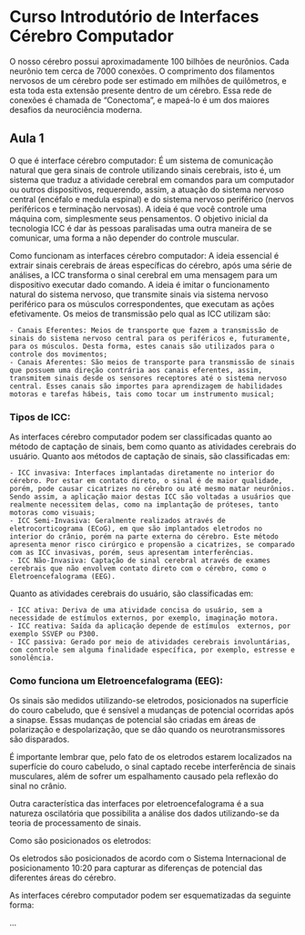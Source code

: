 # Curso Introdutório de Interfaces Cérebro Computador

O nosso cérebro possui aproximadamente 100 bilhões de neurônios. Cada neurônio tem cerca de 7000 conexões. O comprimento dos filamentos nervosos de um cérebro pode ser estimado em milhões de quilômetros, e esta toda esta extensão presente dentro de um cérebro. Essa rede de conexões é chamada de “Conectoma”, e mapeá-lo é um dos maiores desafios da neurociência moderna. 

## Aula 1

O que é interface cérebro computador:
É um sistema de comunicação natural que gera sinais de controle utilizando sinais cerebrais, isto é, um sistema que traduz a atividade cerebral em comandos para um computador ou outros dispositivos, requerendo, assim, a atuação do sistema nervoso central (encéfalo e medula espinal) e do sistema nervoso periférico (nervos periféricos e terminação nervosas). A ideia é que você controle uma máquina com, simplesmente seus pensamentos. O objetivo inicial da tecnologia ICC é dar às pessoas paralisadas uma outra maneira de se comunicar, uma forma a não depender do controle muscular.

Como funcionam as interfaces cérebro computador: A ideia essencial é extrair sinais cerebrais de áreas específicas do cérebro, após uma série de análises, a ICC transforma o sinal cerebral em uma mensagem para um dispositivo executar dado comando. A ideia é imitar o funcionamento natural do sistema nervoso, que transmite sinais via sistema nervoso periférico para os músculos correspondentes, que executam as ações efetivamente.
Os meios de transmissão pelo qual as ICC utilizam são:
	
	- Canais Eferentes: Meios de transporte que fazem a transmissão de sinais do sistema nervoso central para os periféricos e, futuramente, para os músculos. Desta forma, estes canais são utilizados para o controle dos movimentos;
	- Canais Aferentes: São meios de transporte para transmissão de sinais que possuem uma direção contrária aos canais eferentes, assim, transmitem sinais desde os sensores receptores até o sistema nervoso central. Esses canais são importes para aprendizagem de habilidades motoras e tarefas hábeis, tais como tocar um instrumento musical;

### Tipos de ICC:

As interfaces cérebro computador podem ser classificadas quanto ao método de captação de sinais, bem como quanto  as atividades cerebrais do usuário. 
Quanto aos métodos de captação de sinais, são classificadas em:

	- ICC invasiva: Interfaces implantadas diretamente no interior do cérebro. Por estar em contato direto, o sinal é de maior qualidade, porém, pode causar cicatrizes no cérebro ou até mesmo matar neurônios. Sendo assim, a aplicação maior destas ICC são voltadas a usuários que realmente necessitem delas, como na implantação de próteses, tanto motoras como visuais;
	- ICC Semi-Invasiva: Geralmente realizados através de eletrocorticograma (ECoG), em que são implantados eletrodos no interior do crânio, porém na parte externa do cérebro. Este método apresenta menor risco cirúrgico e propensão a cicatrizes, se comparado com as ICC invasivas, porém, seus apresentam interferências.
	- ICC Não-Invasiva: Captação de sinal cerebral através de exames cerebrais que não envolvem contato direto com o cérebro, como o Eletroencefalograma (EEG). 

Quanto as atividades cerebrais do usuário, são classificadas em:

	- ICC ativa: Deriva de uma atividade concisa do usuário, sem a necessidade de estímulos externos, por exemplo, imaginação motora.
	- ICC reativa: Saída da aplicação depende de estímulos  externos, por exemplo SSVEP ou P300.
	- ICC passiva: Gerado por meio de atividades cerebrais involuntárias, com controle sem alguma finalidade específica, por exemplo, estresse e sonolência.

### Como funciona um Eletroencefalograma (EEG):

Os sinais são medidos utilizando-se eletrodos, posicionados na superfície do couro cabeludo, que é sensível a mudanças de potencial ocorridas após a sinapse. Essas mudanças de potencial são criadas em áreas de polarização e despolarização, que se dão quando os neurotransmissores são disparados.   

É importante lembrar que, pelo fato de os eletrodos estarem localizados na superfície do couro cabeludo, o sinal captado recebe interferência de sinais musculares, além de sofrer um espalhamento causado pela reflexão do sinal no crânio. 

Outra característica das interfaces por eletroencefalograma é a sua natureza oscilatória que possibilita a análise dos dados utilizando-se da teoria de processamento de sinais.

Como são posicionados os eletrodos:

Os eletrodos são posicionados de acordo com o Sistema Internacional de posicionamento 10:20 para capturar as diferenças de potencial das diferentes áreas do cérebro.

As interfaces cérebro computador podem ser esquematizadas da seguinte forma:

...